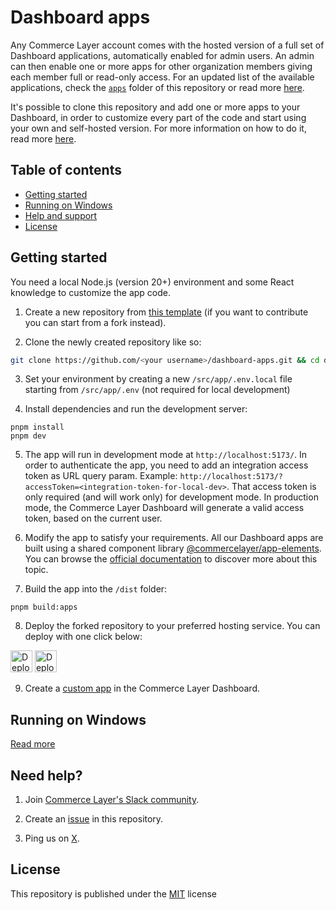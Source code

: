 # Dashboard apps

Any Commerce Layer account comes with the hosted version of a full set of Dashboard applications, automatically enabled for admin users. An admin can then enable one or more apps for other organization members giving each member full or read-only access. For an updated list of the available applications, check the [`apps`](apps) folder of this repository or read more [here](https://commercelayer.github.io/app-elements/?path=/docs/getting-started-applications--docs).

It's possible to clone this repository and add one or more apps to your Dashboard, in order to customize every part of the code and start using your own and self-hosted version. For more information on how to do it, read more [here](https://commercelayer.github.io/app-elements/?path=/docs/getting-started-custom-apps--docs). 

## Table of contents

- [Getting started](#getting-started)
- [Running on Windows](#running-on-windows)
- [Help and support](#need-help)
- [License](#license)


## Getting started

You need a local Node.js (version 20+) environment and some React knowledge to customize the app code.

1. Create a new repository from [this template](https://github.com/new?template_owner=commercelayer&template_name=dashboard-apps) (if you want to contribute you can start from a fork instead).

2. Clone the newly created repository like so:

```bash
git clone https://github.com/<your username>/dashboard-apps.git && cd dashboard-apps
```

3. Set your environment by creating a new `/src/app/.env.local` file starting from `/src/app/.env` (not required for local development)


4. Install dependencies and run the development server:

```
pnpm install
pnpm dev
```

5. The app will run in development mode at `http://localhost:5173/`. 
In order to authenticate the app, you need to add an integration access token as URL query param. Example: `http://localhost:5173/?accessToken=<integration-token-for-local-dev>`.
That access token is only required (and will work only) for development mode. In production mode, the Commerce Layer Dashboard will generate a valid access token, based on the current user.

6. Modify the app to satisfy your requirements. 
All our Dashboard apps are built using a shared component library [@commercelayer/app-elements](https://github.com/commercelayer/app-elements).
You can browse the [official documentation](https://commercelayer.github.io/app-elements/?path=/docs/getting-started-welcome--docs) to discover more about this topic.

7. Build the app into the `/dist` folder:

```
pnpm build:apps
```


8. Deploy the forked repository to your preferred hosting service. You can deploy with one click below:

[<img src="https://www.netlify.com/img/deploy/button.svg" alt="Deploy to Netlify" height="35">](https://app.netlify.com/start/deploy?repository=https://github.com/commercelayer/dashboard-apps#PUBLIC_SELF_HOSTED_SLUG)
[<img src="https://vercel.com/button" alt="Deploy to Vercel" height="35">](https://vercel.com/new/clone?repository-url=https://github.com/commercelayer/dashboard-apps&build-command=pnpm%20build%3Aelements%20%26%26%20pnpm%20build%3Aapps&output-directory=dist&env=PUBLIC_SELF_HOSTED_SLUG&envDescription=your%20organization%20slug) 

9. Create a [custom app](https://commercelayer.github.io/app-elements/?path=/docs/getting-started-custom-apps--docs) in the Commerce Layer Dashboard.

## Running on Windows
[Read more](https://github.com/commercelayer/.github/blob/main/PNPM_ON_WINDOWS.md)

## Need help?

1. Join [Commerce Layer's Slack community](https://slack.commercelayer.app).

2. Create an [issue](https://github.com/commercelayer/dashboard-apps/issues) in this repository.

3. Ping us on [X](https://x.com/commercelayer).

## License

This repository is published under the [MIT](LICENSE) license
